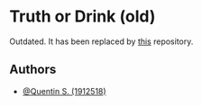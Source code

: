 
# Truth or Drink (old)
Outdated. It has been replaced by [this](https://github.com/Codeine/truth-or-drink) repository.


## Authors
- [@Quentin S. (1912518)](https://www.github.com/codeine)
